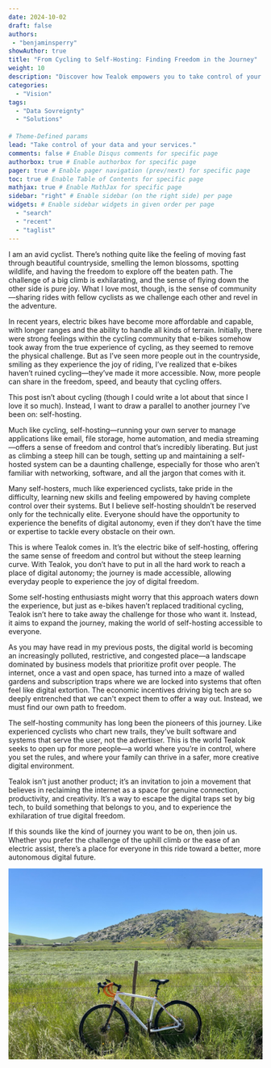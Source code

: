```yaml
---
date: 2024-10-02
draft: false
authors:
 - "benjaminsperry"
showAuthor: true
title: "From Cycling to Self-Hosting: Finding Freedom in the Journey"
weight: 10
description: "Discover how Tealok empowers you to take control of your data and services, providing an easy, user-friendly solution that ensures privacy and freedom without reliance on big tech."
categories:
  - "Vision"
tags:
  - "Data Sovreignty"
  - "Solutions"

# Theme-Defined params
lead: "Take control of your data and your services."
comments: false # Enable Disqus comments for specific page
authorbox: true # Enable authorbox for specific page
pager: true # Enable pager navigation (prev/next) for specific page
toc: true # Enable Table of Contents for specific page
mathjax: true # Enable MathJax for specific page
sidebar: "right" # Enable sidebar (on the right side) per page
widgets: # Enable sidebar widgets in given order per page
  - "search"
  - "recent"
  - "taglist"
---
```

I am an avid cyclist. There’s nothing quite like the feeling of moving fast through beautiful countryside, smelling the lemon blossoms, spotting wildlife, and having the freedom to explore off the beaten path. The challenge of a big climb is exhilarating, and the sense of flying down the other side is pure joy. What I love most, though, is the sense of community—sharing rides with fellow cyclists as we challenge each other and revel in the adventure.

In recent years, electric bikes have become more affordable and capable, with longer ranges and the ability to handle all kinds of terrain. Initially, there were strong feelings within the cycling community that e-bikes somehow took away from the true experience of cycling, as they seemed to remove the physical challenge. But as I’ve seen more people out in the countryside, smiling as they experience the joy of riding, I’ve realized that e-bikes haven’t ruined cycling—they’ve made it more accessible. Now, more people can share in the freedom, speed, and beauty that cycling offers.

This post isn’t about cycling (though I could write a lot about that since I love it so much). Instead, I want to draw a parallel to another journey I’ve been on: self-hosting.

Much like cycling, self-hosting—running your own server to manage applications like email, file storage, home automation, and media streaming—offers a sense of freedom and control that’s incredibly liberating. But just as climbing a steep hill can be tough, setting up and maintaining a self-hosted system can be a daunting challenge, especially for those who aren’t familiar with networking, software, and all the jargon that comes with it.

Many self-hosters, much like experienced cyclists, take pride in the difficulty, learning new skills and feeling empowered by having complete control over their systems. But I believe self-hosting shouldn’t be reserved only for the technically elite. Everyone should have the opportunity to experience the benefits of digital autonomy, even if they don’t have the time or expertise to tackle every obstacle on their own.

This is where Tealok comes in. It’s the electric bike of self-hosting, offering the same sense of freedom and control but without the steep learning curve. With Tealok, you don’t have to put in all the hard work to reach a place of digital autonomy; the journey is made accessible, allowing everyday people to experience the joy of digital freedom.

Some self-hosting enthusiasts might worry that this approach waters down the experience, but just as e-bikes haven’t replaced traditional cycling, Tealok isn’t here to take away the challenge for those who want it. Instead, it aims to expand the journey, making the world of self-hosting accessible to everyone.

As you may have read in my previous posts, the digital world is becoming an increasingly polluted, restrictive, and congested place—a landscape dominated by business models that prioritize profit over people. The internet, once a vast and open space, has turned into a maze of walled gardens and subscription traps where we are locked into systems that often feel like digital extortion. The economic incentives driving big tech are so deeply entrenched that we can't expect them to offer a way out. Instead, we must find our own path to freedom.

The self-hosting community has long been the pioneers of this journey. Like experienced cyclists who chart new trails, they’ve built software and systems that serve the user, not the advertiser. This is the world Tealok seeks to open up for more people—a world where you’re in control, where you set the rules, and where your family can thrive in a safer, more creative digital environment.

Tealok isn’t just another product; it’s an invitation to join a movement that believes in reclaiming the internet as a space for genuine connection, productivity, and creativity. It’s a way to escape the digital traps set by big tech, to build something that belongs to you, and to experience the exhilaration of true digital freedom.

If this sounds like the kind of journey you want to be on, then join us. Whether you prefer the challenge of the uphill climb or the ease of an electric assist, there’s a place for everyone in this ride toward a better, more autonomous digital future.


![A bicycle in a field](cycling.jpg "My adorable bike Grave Gravel on one of my rides in the foothills of the California Central Bally")


